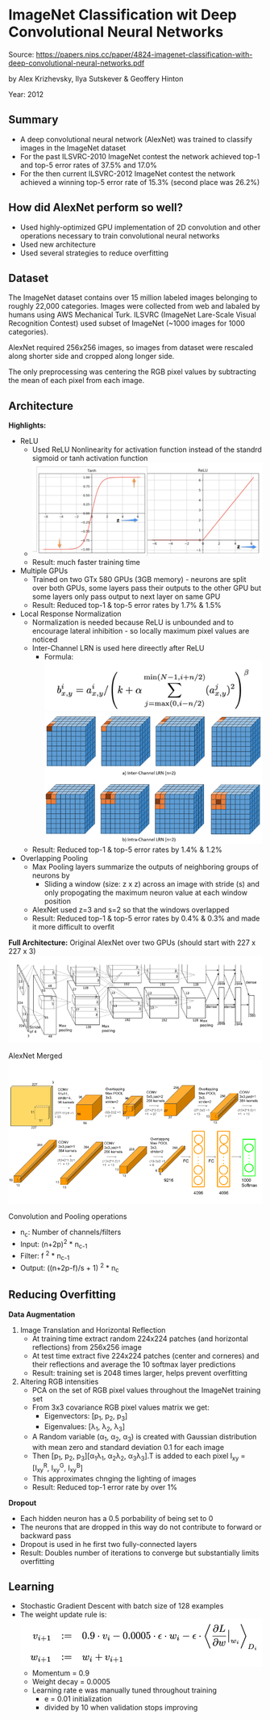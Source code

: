 # ImageNet Classification wit Deep Convolutional Neural Networks

Source: https://papers.nips.cc/paper/4824-imagenet-classification-with-deep-convolutional-neural-networks.pdf

by Alex Krizhevsky, Ilya Sutskever & Geoffery Hinton

Year: 2012

## Summary

-   A deep convolutional neural network (AlexNet) was trained to classify images in the ImageNet dataset
-   For the past ILSVRC-2010 ImageNet contest the network achieved top-1 and top-5 error rates of 37.5% and 17.0%
-   For the then current ILSVRC-2012 ImageNet contest the network achieved a winning top-5 error rate of 15.3% (second place was 26.2%)

## How did AlexNet perform so well?

-   Used highly-optimized GPU implementation of 2D convolution and other operations necessary to train convolutional neural networks
-   Used new architecture
-   Used several strategies to reduce overfitting

## Dataset

The ImageNet dataset contains over 15 million labeled images belonging to roughly 22,000 categories. Images were collected from web and labaled by humans using AWS Mechanical Turk. ILSVRC (ImageNet Lare-Scale Visual Recognition Contest) used subset of ImageNet (~1000 images for 1000 categories).

AlexNet required 256x256 images, so images from dataset were rescaled along shorter side and cropped along longer side.

The only preprocessing was centering the RGB pixel values by subtracting the mean of each pixel from each image.

## Architecture

**Highlights:**

-   ReLU
    -   Used ReLU Nonlinearity for activation function instead of the standrd sigmoid or tanh activation function
    -   ![tanh vs ReLU](assets/tanhVsReLU.png)
    -   Result: much faster training time
-   Multiple GPUs
    -   Trained on two GTx 580 GPUs (3GB memory) - neurons are split over both GPUs, some layers pass their outputs to the other GPU but some layers only pass output to next layer on same GPU
    -   Result: Reduced top-1 & top-5 error rates by 1.7% & 1.5%
-   Local Response Normalization
    -   Normalization is needed because ReLU is unbounded and to encourage lateral inhibition - so locally maximum pixel values are noticed
    -   Inter-Channel LRN is used here direectly after ReLU
        -   Formula: ![LRN Equation](assets/LRNEquation.png)
            ![Local Response Normalization](assets/LocalResponseNormalization.png)
    -   Result: Reduced top-1 & top-5 error rates by 1.4% & 1.2%
-   Overlapping Pooling
    -   Max Pooling layers summarize the outputs of neighboring groups of neurons by
        -   Sliding a window (size: z x z) across an image with stride (s) and only propogating the maximum neuron value at each window position
    -   AlexNet used z=3 and s=2 so that the windows overlapped
    -   Result: Reduced top-1 & top-5 error rates by 0.4% & 0.3% and made it more difficult to overfit

**Full Architecture:**
Original AlexNet over two GPUs (should start with 227 x 227 x 3)
![AlexNet](assets/AlexNet.png)

AlexNet Merged
![AlexNet Merged](assets/AlexNetMerged.png)

Convolution and Pooling operations

-   n<sub>c</sub>: Number of channels/filters
-   Input: (n+2p)<sup>2</sup> \* n<sub>c-1</sub>
-   Filter: f <sup>2</sup> \* n<sub>c-1</sub>
-   Output: ((n+2p-f)/s + 1) <sup>2</sup> \* n<sub>c</sub>

## Reducing Overfitting

**Data Augmentation**

1. Image Translation and Horizontal Reflection
    - At training time extract random 224x224 patches (and horizontal reflections) from 256x256 image
    - At test time extract five 224x224 patches (center and corneres) and their reflections and average the 10 softmax layer predictions
    - Result: training set is 2048 times larger, helps prevent overfitting
2. Altering RGB intensities
    - PCA on the set of RGB pixel values throughout the ImageNet training set
    - From 3x3 covariance RGB pixel values matrix we get:
        - Eigenvectors: [p<sub>1</sub>, p<sub>2</sub>, p<sub>3</sub>]
        - Eigenvalues: [λ<sub>1</sub>, λ<sub>2</sub>, λ<sub>3</sub>]
    - A Random variable (α<sub>1</sub>, α<sub>2</sub>, α<sub>3</sub>) is created with Gaussian distribution with mean zero and standard deviation 0.1 for each image
    - Then [p<sub>1</sub>, p<sub>2</sub>, p<sub>3</sub>][α<sub>1</sub>λ<sub>1</sub>, α<sub>2</sub>λ<sub>2</sub>, α<sub>3</sub>λ<sub>3</sub>].T is added to each pixel I<sub>xy</sub> = [I<sub>xy</sub><sup>R</sup>, I<sub>xy</sub><sup>G</sup>, I<sub>xy</sub><sup>B</sup>]
    - This approximates chnging the lighting of images
    - Result: Reduced top-1 error rate by over 1%

**Dropout**

-   Each hidden neuron has a 0.5 porbability of being set to 0
-   The neurons that are dropped in this way do not contribute to forward or backward pass
-   Dropout is used in he first two fully-connected layers
-   Result: Doubles number of iterations to converge but substantially limits overfitting

## Learning

-   Stochastic Gradient Descent with batch size of 128 examples
-   The weight update rule is:
    ![Weight Update Rule](assets/WeightUpdateRule.png)
    -   Momentum = 0.9
    -   Weight decay = 0.0005
    -   Learning rate e was manually tuned throughout training
        -   e = 0.01 initialization
        -   divided by 10 when validation stops improving
